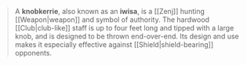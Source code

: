 > A **knobkerrie**, also known as an **iwisa**, is a [[Zenj]] hunting [[Weapon|weapon]] and symbol of authority. The hardwood [[Club|club-like]] staff is up to four feet long and tipped with a large knob, and is designed to be thrown end-over-end. Its design and use makes it especially effective against [[Shield|shield-bearing]] opponents.








